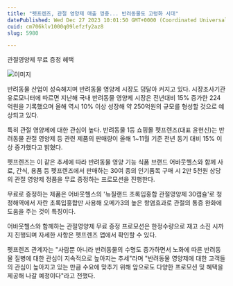 ```yaml
---
title: "펫프렌즈, 관절 영양제 매출 껑충... 반려동물도 고령화 시대"
datePublished: Wed Dec 27 2023 10:01:50 GMT+0000 (Coordinated Universal Time)
cuid: cm706klv1000q09lefzfy2az8
slug: 5980

---
```



관절영양제 무료 증정 혜택

![이미지](https://cdn.hashnode.com/res/hashnode/image/upload/v1739260124049/1f1d3c75-92b5-4ed9-8452-61ffb19e520c.png)

반려동물 산업이 성숙해지며 반려동물 영양제 시장도 덩달아 커지고 있다. 시장조사기관 유로모니터에 따르면 지난해 국내 반려동물 영양제 시장은 전년대비 15% 증가한 224억원을 기록했으며 올해 역시 10% 이상 성장해 약 250억원의 규모를 형성할 것으로 예상되고 있다.

특히 관절 영양제에 대한 관심이 높다. 반려동물 1등 쇼핑몰 펫프렌즈(대표 윤현신)는 반려동물 관절 영양제 등 관련 제품의 판매량이 올해 1~11월 기준 전년 동기 대비 15% 이상 증가했다고 밝혔다.

펫프렌즈는 이 같은 추세에 따라 반려동물 영양 기능 식품 브랜드 어바웃헬스와 함께 사료, 간식, 용품 등 펫프렌즈에서 판매하는 30여 종의 인기품목 구매 시 2만 5천원 상당의 관절 영양제 정품을 무료 증정하는 프로모션을 진행한다.

무료로 증정하는 제품은 어바웃헬스의 '뉴질랜드 초록입홍합 관절영양제 30캡슐'로 청정해역에서 자란 초록입홍합만 사용해 오메가3의 높은 항염효과로 관절의 통증 완화에 도움을 주는 것이 특징이다.

어바웃헬스와 함께하는 관절영양제 무료 증정 프로모션은 한정수량으로 재고 소진 시까지 진행되며 자세한 사항은 펫프렌즈 앱에서 확인할 수 있다.

펫프렌즈 관계자는 "사람뿐 아니라 반려동물의 수명도 증가하면서 노화에 따른 반려동물 질병에 대한 관심이 지속적으로 높아지는 추세"라며 "반려동물 영양제에 대한 고객들의 관심이 높아지고 있는 만큼 수요에 맞추기 위해 앞으로도 다양한 프로모션 및 혜택을 제공해 나갈 예정이다"라고 전했다.